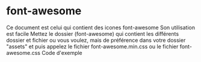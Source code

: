 # font-awesome
Ce document est celui qui contient des icones font-awesome
Son utilisation est facile
Mettez le dossier (font-awesome) qui contient les différents dossier et fichier ou vous voulez, mais de préférence dans votre dossier "assets" et puis appelez le fichier font-awesome.min.css ou le fichier font-awesome.css
Code d'exemple
<link rel="stylesheet" href="/assets/font-awesome/css/font-awesome.css" />
<link rel="stylesheet" href="/assets/font-awesome/css/font-awesome.css".min />
